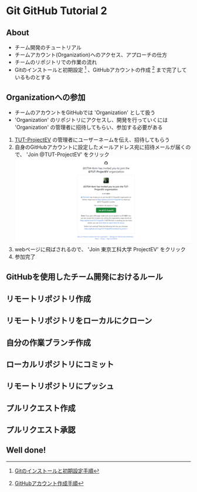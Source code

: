 # Git GitHub Tutorial 2

## About
- チーム開発のチュートリアル
- チームアカウント(Organization)へのアクセス、アプローチの仕方
- チームのリポジトリでの作業の流れ
- Gitのインストールと初期設定 [^1] 、GitHubアカウントの作成 [^2] まで完了しているものとする

## Organizationへの参加
- チームのアカウントをGitHubでは 'Organization' として扱う
- 'Organization' のリポジトリにアクセスし、開発を行っていくには 'Organization' の管理者に招待してもらい、参加する必要がある
1. [TUT-ProjectEV](https://github.com/TUT-ProjectEV) の管理者にユーザーネームを伝え、招待してもらう
2. 自身のGitHubアカウントに設定したメールアドレス宛に招待メールが届くので、 'Join @TUT-ProjectEV' をクリック
![Screenshot of invite email](images/join-organization-1.png)
3. webページに飛ばされるので、 'Join 東京工科大学 ProjectEV' をクリック
4. 参加完了

## GitHubを使用したチーム開発におけるルール

## リモートリポジトリ作成

## リモートリポジトリをローカルにクローン

## 自分の作業ブランチ作成

## ローカルリポジトリにコミット

## リモートリポジトリにプッシュ

## プルリクエスト作成

## プルリクエスト承認

## Well done!

[^1]: [Gitのインストールと初期設定手順](./../Git-settings/)
[^2]: [GitHubアカウント作成手順](./../GitHub-creating-account/)
